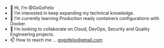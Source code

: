- 👋 Hi, I’m @GoGoFelix
- 👀 I’m interested in keep expanding my technical knowledge.
- 🌱 I’m currently learning Production ready containers configurations with Docker.
- 💞️ I’m looking to collaborate on Cloud, DevOps, Security and Quality Engineering projects.
- 📫 How to reach me ... gogofelix@gmail.com

<!---
GoGoFelix/GoGoFelix is a ✨ special ✨ repository because its `README.md` (this file) appears on your GitHub profile.
You can click the Preview link to take a look at your changes.
--->
